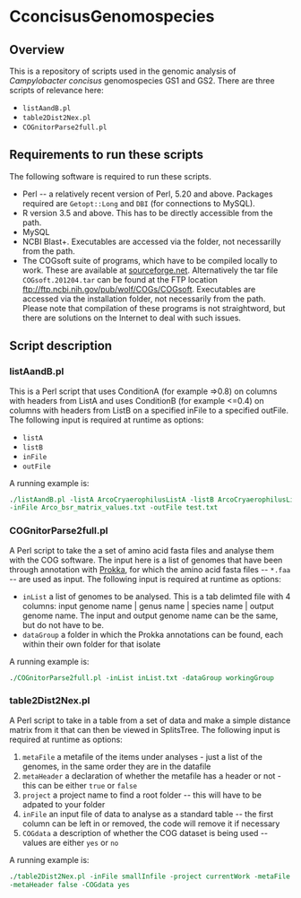 # CconcisusGenomospecies

## Overview
This is a repository of scripts used in the genomic analysis of *Campylobacter concisus* genomospecies GS1 and GS2.  There are three scripts of relevance here:
* ```listAandB.pl```
* ```table2Dist2Nex.pl```
* ```COGnitorParse2full.pl```

## Requirements to run these scripts 

The following software is required to run these scripts.

* Perl -- a relatively recent version of Perl, 5.20 and above.  Packages required are ```Getopt::Long``` and ```DBI``` (for connections to MySQL).
* R version 3.5 and above.  This has to be directly accessible from the path. 
* MySQL
* NCBI Blast+.  Executables are accessed via the folder, not necessarilly from the path.
* The COGsoft suite of programs, which have to be compiled locally to work. These are available at [sourceforge.net](https://sourceforge.net/projects/cogtriangles/).  Alternatively the tar file ```COGsoft.201204.tar``` can be found at the FTP location ftp://ftp.ncbi.nih.gov/pub/wolf/COGs/COGsoft.  Executables are accessed via the installation folder, not necessarily from the path.  Please note that compilation of these programs is not straightword, but there are solutions on the Internet to deal with such issues.


## Script description

### listAandB.pl
This is a Perl script that uses ConditionA (for example =>0.8) on columns with headers from ListA and uses ConditionB (for example <=0.4) on columns with headers from ListB on a specified inFile to a specified outFile.  The following input is required at runtime as options:
* ```listA``` 
* ```listB``` 
* ```inFile``` 
* ```outFile``` 

A	running example is:

```perl
./listAandB.pl -listA ArcoCryaerophilusListA -listB ArcoCryaerophilusListB \
-inFile Arco_bsr_matrix_values.txt -outFile test.txt
```


### COGnitorParse2full.pl

A Perl script to take the a set of amino acid fasta files and analyse them with the COG software.  The input here is a list of genomes that have been through annotation with [Prokka](https://github.com/tseemann/prokka), for which the amino acid fasta files -- ```*.faa``` -- are used as input.  The following input is required at runtime as options:
* ```inList``` a list of genomes to be analysed.  This is a tab delimted file with 4 columns: input genome name | genus name | species name | output genome name.  The input and output genome name can be the same, but do not have to be.
* ```dataGroup``` a folder in which the Prokka annotations can be found, each within their own folder for that isolate

A	running example is:

```perl
./COGnitorParse2full.pl -inList inList.txt -dataGroup workingGroup
```


### table2Dist2Nex.pl

A Perl script to take in a table from a set of data and make a simple distance matrix from it that can then be viewed in SplitsTree.  The following input is required at runtime as options:
1. ```metaFile``` a metafile of the items under analyses - just a list of the genomes, in the same order they are in the datafile
2. ```metaHeader```  a declaration of whether the metafile has a header or not - this can be either ```true``` or ```false```
3. ```project```  a project name to find a root folder -- this will have to be adpated to your folder
4. ```inFile``` an input file of data to analyse as a standard table -- the first column can be left in or removed, the code will remove it if necessary
5. ```COGdata``` a description of whether the COG dataset is being used -- values are either ```yes``` or ```no```

A	running example is:

```perl
./table2Dist2Nex.pl -inFile smallInfile -project currentWork -metaFile isolateList \ 
-metaHeader false -COGdata yes
```
